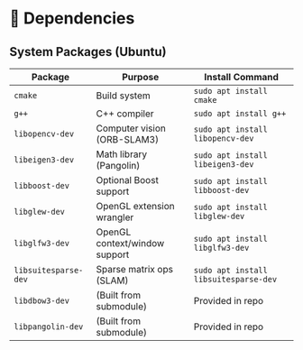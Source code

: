 # 🧩 Dependencies

## System Packages (Ubuntu)

| Package             | Purpose                          | Install Command                           |
|---------------------|----------------------------------|-------------------------------------------|
| `cmake`             | Build system                     | `sudo apt install cmake`                  |
| `g++`               | C++ compiler                     | `sudo apt install g++`                    |
| `libopencv-dev`     | Computer vision (ORB-SLAM3)      | `sudo apt install libopencv-dev`          |
| `libeigen3-dev`     | Math library (Pangolin)          | `sudo apt install libeigen3-dev`          |
| `libboost-dev`      | Optional Boost support           | `sudo apt install libboost-dev`           |
| `libglew-dev`       | OpenGL extension wrangler        | `sudo apt install libglew-dev`            |
| `libglfw3-dev`      | OpenGL context/window support    | `sudo apt install libglfw3-dev`           |
| `libsuitesparse-dev`| Sparse matrix ops (SLAM)         | `sudo apt install libsuitesparse-dev`     |
| `libdbow3-dev`      | (Built from submodule)           | Provided in repo                          |
| `libpangolin-dev`   | (Built from submodule)           | Provided in repo                          |
